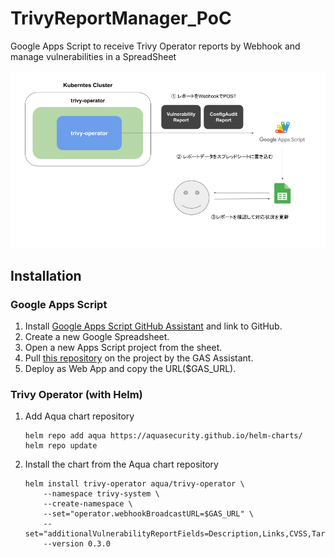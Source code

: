 # TrivyReportManager_PoC

Google Apps Script to receive Trivy Operator reports by Webhook and manage vulnerabilities in a SpreadSheet

![flow-image.png](./img/flow-image.png)


## Installation

### Google Apps Script
1. Install [Google Apps Script GitHub Assistant](https://chrome.google.com/webstore/detail/google-apps-script-github/lfjcgcmkmjjlieihflfhjopckgpelofo) and link to GitHub.
1. Create a new Google Spreadsheet.
1. Open a new Apps Script project from the sheet.
1. Pull [this repository](https://github.com/kairi003/TrivyReportManager_PoC) on the project by the GAS Assistant.
1. Deploy as Web App and copy the URL($GAS_URL).

### Trivy Operator (with Helm)
1. Add Aqua chart repository
    ```
    helm repo add aqua https://aquasecurity.github.io/helm-charts/
    helm repo update
    ```
1. Install the chart from the Aqua chart repository
    ```
    helm install trivy-operator aqua/trivy-operator \
        --namespace trivy-system \
        --create-namespace \
        --set="operator.webhookBroadcastURL=$GAS_URL" \
        --set="additionalVulnerabilityReportFields=Description,Links,CVSS,Target"
        --version 0.3.0
    ```
